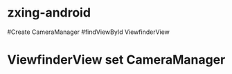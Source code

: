 # zxing-android

#Create CameraManager
#findViewById ViewfinderView
# ViewfinderView set CameraManager

